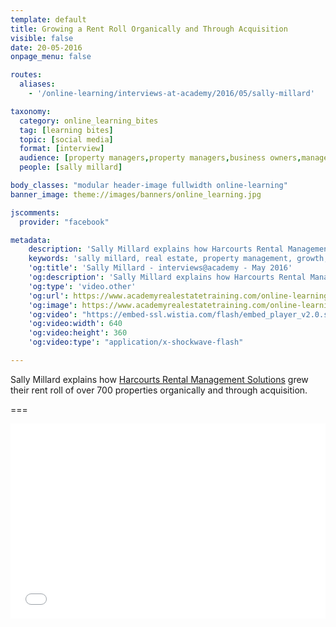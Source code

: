 ```yaml
---
template: default
title: Growing a Rent Roll Organically and Through Acquisition
visible: false
date: 20-05-2016
onpage_menu: false

routes:
  aliases:
    - '/online-learning/interviews-at-academy/2016/05/sally-millard'

taxonomy:
  category: online_learning_bites
  tag: [learning bites]
  topic: [social media]
  format: [interview]
  audience: [property managers,property managers,business owners,managers]
  people: [sally millard]

body_classes: "modular header-image fullwidth online-learning"
banner_image: theme://images/banners/online_learning.jpg

jscomments:
  provider: "facebook"

metadata:
    description: 'Sally Millard explains how Harcourts Rental Management Solutions grew their rent roll of over 700 properties organically and through acquisition.'
    keywords: 'sally millard, real estate, property management, growth, rent roll'
    'og:title': 'Sally Millard - interviews@academy - May 2016'
    'og:description': 'Sally Millard explains how Harcourts Rental Management Solutions grew their rent roll of over 700 properties organically and through acquisition.'
    'og:type': 'video.other'
    'og:url': https://www.academyrealestatetraining.com/online-learning/bites/2016/05/20/sally-millard#pk_campaign=Social-2016-05
    'og:image': https://www.academyrealestatetraining.com/online-learning/bites/2016/05/20/sally-millard/sally-millard.jpg
    'og:video': "https://embed-ssl.wistia.com/flash/embed_player_v2.0.swf?videoUrl=http%3A%2F%2Fembed.wistia.com%2Fdeliveries%2F5a83e550d248cab1c2d55b061820b9e68ba9af54.bin&stillUrl=https%3A%2F%2Fembed-ssl.wistia.com%2Fdeliveries%2F73ef6033b695545462cc19c0ce4a6aeb83d2b206.bin&controlsVisibleOnLoad=false&unbufferedSeek=true&autoLoad=false&autoPlay=true&endVideoBehavior=default&showVolume=true&embedServiceURL=http%3A%2F%2Fdistillery.wistia.com%2Fx&accountKey=wistia-production_341965&mediaID=wistia-production_20379335&mediaDuration=215.445&fullscreenDisabled=false&customColor=00adef"
    'og:video:width': 640
    'og:video:height': 360
    'og:video:type': "application/x-shockwave-flash"

---
```


Sally Millard explains how [Harcourts Rental Management Solutions](http://www.rentalmanagementsolutions.com.au/) grew their rent roll of over 700 properties organically and through acquisition.

===

<div class="wistia_responsive_padding" style="padding:56.25% 0 28px 0;position:relative;"><div class="wistia_responsive_wrapper" style="height:100%;left:0;position:absolute;top:0;width:100%;"><iframe src="//fast.wistia.net/embed/iframe/lnfjmap8g3?videoFoam=true" allowtransparency="true" frameborder="0" scrolling="no" class="wistia_embed" name="wistia_embed" allowfullscreen mozallowfullscreen webkitallowfullscreen oallowfullscreen msallowfullscreen width="100%" height="100%"></iframe></div></div>
<script src="//fast.wistia.net/assets/external/E-v1.js" async></script>
